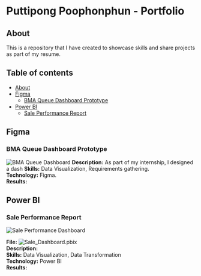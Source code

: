 # Puttipong Poophonphun - Portfolio

## About
This is a repository that I have created to showcase skills and share projects as part of my resume.
## Table of contents
  - [About](#about)
  - [Figma](#figma)
    - [BMA Queue Dashboard Prototype](#BMA-Queue-Dashboard-Prototype)
  - [Power BI](#power-bi)
    - [Sale Performance Report](#Sale-Performance-Report) 
## Figma
### BMA Queue Dashboard Prototype
![BMA Queue Dashboard](https://github.com/puttipongpoophonphun/Puttipong-Poophonphun-Portfolio/assets/170099350/f822dfe5-9d26-49d8-8482-c6d4c31fdd94)
**Description:**  As part of my internship, I designed a dash
**Skills:** Data Visualization, Requirements gathering.  
**Technology:** Figma.  
**Results:**  
## Power BI
### Sale Performance Report
![Sale Performance Dashboard](https://github.com/puttipongpoophonphun/Puttipong-Poophonphun-Portfolio/assets/170099350/78530367-7436-4931-9f31-1a558ba2abac)

**File:** ![Sale_Dashboard.pbix](project/Sale_Dashboard.pbix)  
**Description:**   
**Skills:** Data Visualization, Data Transformation  
**Technology:** Power BI  
**Results:**  
